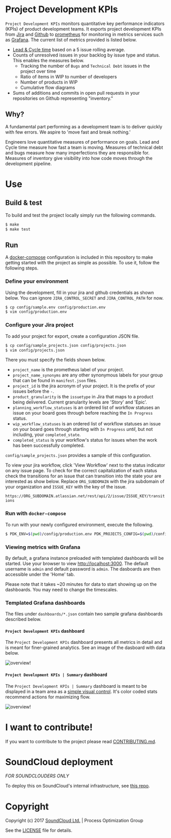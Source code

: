 # Project Development KPIs
`Project Development KPIs` monitors quantitative key performance indicators (KPIs) of product development teams. It exports project development KPIs from [Jira](https://www.atlassian.com/software/jira) and [Github](https://github.com) to [prometheus](https://prometheus.io) for monitoring in metrics services such as [Grafana](https://grafana.com/). The current list of metrics provided is listed below.

* [Lead & Cycle time](https://medium.com/swlh/agile-metrics-the-good-the-bad-and-the-ugly-65639d28fd29#.iof3qoqfe) based on a 5 issue rolling average.
* Counts of unresolved issues in your backlog by issue type and status. This enables the measures below.
  * Tracking the number of `Bugs` and `Technical Debt` issues in the project over time
  * Ratio of items in WIP to number of developers
  * Number of products in WIP
  * Cumulative flow diagrams
* Sums of additions and commits in open pull requests in your repositories on Github representing "inventory."

## Why?

A fundamental part performing as a development team is to deliver quickly with few errors. We aspire to 'move fast and break nothing.'

Engineers love quantitative measures of performance on goals. Lead and Cycle time measure how fast a team is moving. Measures of technical debt and bugs measure how many imperfections they are responsible for. Measures of inventory give visibility into how code moves through the development pipeline.

# Use

## Build & test

To build and test the project locally simply run the following commands.

```bash
$ make
$ make test
```

## Run

A [docker-compose](https://docs.docker.com/compose/) configuration is included in this repository to make getting started with the project as simple as possible. To use it, follow the following steps.

### Define your environment

Using the development, fill in your jira and github credentials as shown below. You can ignore `JIRA_CONTROL_SECRET` and `JIRA_CONTROL_PATH` for now.

```bash
$ cp config/sample.env config/production.env
$ vim config/production.env
```
### Configure your Jira project

To add your project for export, create a configuration JSON file.

```bash
$ cp config/sample_projects.json config/projects.json
$ vim config/projects.json
```

There you must specify the fields shown below.

* `project_name` is the prometheus label of your project.
* `project_name_synonyms` are any other synonymous labels for your group that can be found in `manifest.json` files.
* `project_id` is the jira acronym of your project. It is the prefix of your issues before the `-`.
* `product_granularity` is the `issuetype` in Jira that maps to a product being delivered. Current granularity levels are 'Story' and 'Epic'.
* `planning_workflow_statuses` is an ordered list of workflow statuses an issue on your board goes through before reaching the `In Progress` status.
* `wip_workflow_statuses` is an ordered list of workflow statuses an issue on your board goes through starting with `In Progress` _until_, but not including, your `completed_state`.
* `completed_status` is your workflow's status for issues when the work has been successfully completed.

`config/sample_projects.json` provides a sample of this configuration.

To view your jira workflow, click 'View Workflow' next to the status indicator on any issue page. To check for the correct capitalization of each status check the transitions for an issue that can transition into the state your are interested as show below. Replace `ORG_SUBDOMAIN` with the jira subdomain of your organization and `ISSUE_KEY` with the key of the issue.

`https://ORG_SUBDOMAIN.atlassian.net/rest/api/2/issue/ISSUE_KEY/transitions`

### Run with `docker-compose`

To run with your newly configured environment, execute the following.

```bash
$ PDK_ENV=$(pwd)/config/production.env PDK_PROJECTS_CONFIG=$(pwd)/config/projects.json ./compose-ctl up
```

### Viewing metrics with Grafana

By default, a grafana instance preloaded with templated dashboards will be started. Use your browser to view [http://localhost:3000](http://localhost:3000). The default username is `admin` and default password is `admin`. The dasboards are then accessible under the 'Home' tab.

Please note that it takes ~20 minutes for data to start showing up on the dashboards. You may need to change the timescales.

### Templated Grafana dashboards

The files under `dashboards/*.json` contain two sample grafana dashboards described below.

#### `Project Development KPIs` dashboard
The `Project Development KPIs` dashboard presents all metrics in detail and is meant for finer-grained analytics. See an image of the dasboard with data below.

![overview!](https://github.com/soundcloud/project-dev-kpis/blob/master/assets/overview_dashboard.png?raw=true)

#### `Project Development KPIs | Summary` dashboard

The `Project Development KPIs | Summary` dashboard is meant to be displayed in a team area as a [simple visual control](https://en.wikipedia.org/wiki/Visual_control). It's color coded stats recommend actions for maximizing flow.

![overview!](https://github.com/soundcloud/project-dev-kpis/blob/master/assets/summary_dashboard.png?raw=true)

# I want to contribute!

If you want to contribute to the project please read
[CONTRIBUTING.md](CONTRIBUTING.md).

# SoundCloud deployment

*FOR SOUNDCLOUDERS ONLY*

To deploy this on SoundCloud's internal infrastructure, see [this repo](https://github.com/soundcloud/project-dev-kpis-deployment).

# Copyright

Copyright (c) 2017 [SoundCloud Ltd.](http://soundcloud.com) | Process Optimization Group

See the [LICENSE](LICENSE) file for details.
